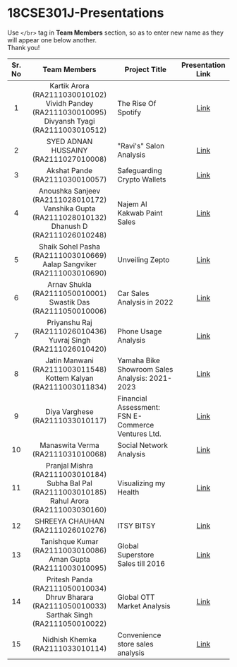 # 18CSE301J-Presentations

Use `</br>` tag in **Team Members** section, so as to enter new name as they will appear one below another.
</br>Thank you!

| Sr. No | Team Members | Project Title | Presentation Link |
|:------:|:------------:|---------------|:-------------------:|
|    1   | Kartik Arora (RA2111030010102) <br/> Vividh Pandey (RA2111030010095) <br/> Divyansh Tyagi (RA2111003010512) | The Rise Of Spotify | [Link](https://www.canva.com/design/DAFuszKjry8/H-_Y1l49GYRxKJfGYANmSw/edit) |
|    2  | SYED ADNAN HUSSAINY (RA2111027010008) | "Ravi's" Salon Analysis | [Link](https://drive.google.com/file/d/1aiQIHkjSk_AzhP9KEjHzoDgXsV8PWwHK/view?usp=sharing) |
|    3   |  Akshat Pande (RA2111030010057) | Safeguarding Crypto Wallets | [Link](https://www.canva.com/design/DAFuycUj7nA/cAO-5R58dvyHMHoN6aFkDw/watch?utm_content=DAFuycUj7nA&utm_campaign=designshare&utm_medium=link&utm_source=publishsharelink) |
|    4   | Anoushka Sanjeev (RA2111028010172) <br/> Vanshika Gupta (RA2111028010132) <br/> Dhanush D (RA2111026010248) | Najem Al Kakwab Paint Sales | [Link](https://drive.google.com/file/d/1Myk9yWKMW1_b6zLA0tQbG3ELb88dONTu/view?usp=drive_link) |
|    5   | Shaik Sohel Pasha (RA2111003010669) <br/> Aalap Sangviker (RA2111003010690) <br/> | Unveiling Zepto | [Link](https://drive.google.com/file/d/1onTY38y2pRuUr9OpoNmO1K8yn6kbagqB/view) |
|    6   | Arnav Shukla (RA2111050010001) <br/> Swastik Das (RA2111050010006)  | Car Sales Analysis in 2022 | [Link](https://www.canva.com/design/DAFugKEiADE/50IwT97QTHaJrB0Trga0bw/view?utm_content=DAFugKEiADE&utm_campaign=designshare&utm_medium=link&utm_source=publishsharelink) |
|    7   | Priyanshu Raj (RA2111026010436) <br/> Yuvraj Singh (RA2111026010420)  | Phone Usage Analysis | [Link](https://drive.google.com/file/d/1ATeuOZreZ3uCwYBS4zs27NJ-aYMqA8hK/view) |
|    8   | Jatin Manwani (RA2111003011548) <br/> Kottem Kalyan (RA2111003011834)  | Yamaha Bike Showroom Sales Analysis: 2021-2023 | [Link](https://kalyankottem.github.io/18CSE301J-INFOVIZ-CT2/ct2_report.pdf) |
|    9   | Diya Varghese (RA2111033010117)  | Financial Assessment: FSN E-Commerce Ventures Ltd. | [Link](https://www.canva.com/design/DAFuzC0MJfg/Isz3-h95bRB_lXjVuxL85A/view?utm_content=DAFuzC0MJfg&utm_campaign=designshare&utm_medium=link&utm_source=publishsharelink) |
|    10   |Manaswita Verma (RA2111031010068)|Social Network Analysis|[Link](https://drive.google.com/file/d/1PpOQGwAhmykyj6cKKkYD0JDG70_E2Lzf/view?usp=sharing)|
|    11   |Pranjal Mishra (RA2111003010184) <br/> Subha Bal Pal (RA2111003010185) <br/> Rahul Arora (RA2111003030160)|Visualizing my Health|[Link](https://github.com/mohit2pal/18CSE301J-Projects/files/12653656/Infoviz-report.pdf)|
|    12   |SHREEYA CHAUHAN (RA2111026010276)|ITSY BITSY|[Link](https://github.com/Shreeya-c/INFO-VIZ-RA2111026010276-/blob/8b0b0255fdd6b7a9e112c31b02cb3c67175c1b9f/Itsy%20bitsy_276.pdf)|
|    13   | Tanishque Kumar (RA2111003010086) <br/> Aman Gupta (RA2111003010095) | Global Superstore Sales till 2016 | [Link](https://github.com/AmanGupta5555/Information-Visualization.git) |
|    14   | Pritesh Panda (RA2111050010034) <br/> Dhruv Bharara (RA2111050010033) <br/> Sarthak Singh (RA2111050010022) | Global OTT Market Analysis | [Link](https://drive.google.com/file/d/1Q6GvH3QuO_66dcfV07NACxkTOOxrwdp4/view?usp=sharing) |
|    15   | Nidhish Khemka (RA2111033010114) | Convenience store sales analysis | [Link](https://drive.google.com/file/d/1mOJC9frNHfCLFda4ZMXRaMuhT71mZ054/view?usp=drivesdk) |